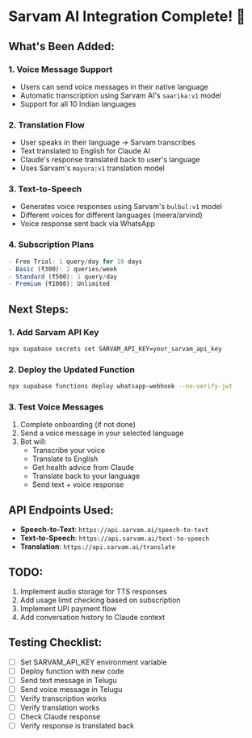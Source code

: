 # Sarvam AI Integration Complete! 🎉

## What's Been Added:

### 1. **Voice Message Support**
- Users can send voice messages in their native language
- Automatic transcription using Sarvam AI's `saarika:v1` model
- Support for all 10 Indian languages

### 2. **Translation Flow**
- User speaks in their language → Sarvam transcribes
- Text translated to English for Claude AI
- Claude's response translated back to user's language
- Uses Sarvam's `mayura:v1` translation model

### 3. **Text-to-Speech**
- Generates voice responses using Sarvam's `bulbul:v1` model
- Different voices for different languages (meera/arvind)
- Voice response sent back via WhatsApp

### 4. **Subscription Plans**
```javascript
- Free Trial: 1 query/day for 10 days
- Basic (₹300): 2 queries/week
- Standard (₹500): 1 query/day
- Premium (₹1000): Unlimited
```

## Next Steps:

### 1. **Add Sarvam API Key**
```bash
npx supabase secrets set SARVAM_API_KEY=your_sarvam_api_key
```

### 2. **Deploy the Updated Function**
```bash
npx supabase functions deploy whatsapp-webhook --no-verify-jwt
```

### 3. **Test Voice Messages**
1. Complete onboarding (if not done)
2. Send a voice message in your selected language
3. Bot will:
   - Transcribe your voice
   - Translate to English
   - Get health advice from Claude
   - Translate back to your language
   - Send text + voice response

## API Endpoints Used:

- **Speech-to-Text**: `https://api.sarvam.ai/speech-to-text`
- **Text-to-Speech**: `https://api.sarvam.ai/text-to-speech`
- **Translation**: `https://api.sarvam.ai/translate`

## TODO:
1. Implement audio storage for TTS responses
2. Add usage limit checking based on subscription
3. Implement UPI payment flow
4. Add conversation history to Claude context

## Testing Checklist:
- [ ] Set SARVAM_API_KEY environment variable
- [ ] Deploy function with new code
- [ ] Send text message in Telugu
- [ ] Send voice message in Telugu
- [ ] Verify transcription works
- [ ] Verify translation works
- [ ] Check Claude response
- [ ] Verify response is translated back